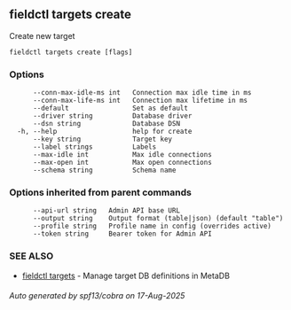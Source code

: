 ## fieldctl targets create

Create new target

```
fieldctl targets create [flags]
```

### Options

```
      --conn-max-idle-ms int   Connection max idle time in ms
      --conn-max-life-ms int   Connection max lifetime in ms
      --default                Set as default
      --driver string          Database driver
      --dsn string             Database DSN
  -h, --help                   help for create
      --key string             Target key
      --label strings          Labels
      --max-idle int           Max idle connections
      --max-open int           Max open connections
      --schema string          Schema name
```

### Options inherited from parent commands

```
      --api-url string   Admin API base URL
      --output string    Output format (table|json) (default "table")
      --profile string   Profile name in config (overrides active)
      --token string     Bearer token for Admin API
```

### SEE ALSO

* [fieldctl targets](fieldctl_targets.md)	 - Manage target DB definitions in MetaDB

###### Auto generated by spf13/cobra on 17-Aug-2025
